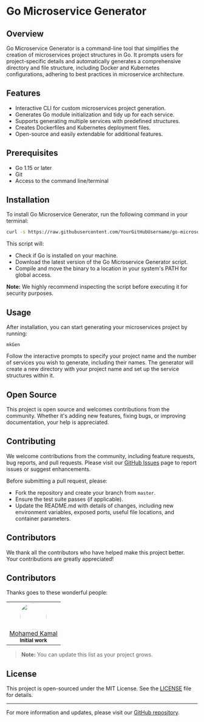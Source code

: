# Go Microservice Generator

## Overview
Go Microservice Generator is a command-line tool that simplifies the creation of microservices project structures in Go. It prompts users for project-specific details and automatically generates a comprehensive directory and file structure, including Docker and Kubernetes configurations, adhering to best practices in microservice architecture.

## Features
- Interactive CLI for custom microservices project generation.
- Generates Go module initialization and tidy up for each service.
- Supports generating multiple services with predefined structures.
- Creates Dockerfiles and Kubernetes deployment files.
- Open-source and easily extendable for additional features.

## Prerequisites
- Go 1.15 or later
- Git
- Access to the command line/terminal

## Installation

To install Go Microservice Generator, run the following command in your terminal:

```bash
curl -s https://raw.githubusercontent.com/YourGitHubUsername/go-microservice-generator/main/install-mkGen.sh | bash
```

This script will:
- Check if Go is installed on your machine.
- Download the latest version of the Go Microservice Generator script.
- Compile and move the binary to a location in your system's PATH for global access.

**Note:** We highly recommend inspecting the script before executing it for security purposes.

## Usage

After installation, you can start generating your microservices project by running:

```
mkGen
```

Follow the interactive prompts to specify your project name and the number of services you wish to generate, including their names. The generator will create a new directory with your project name and set up the service structures within it.

## Open Source

This project is open source and welcomes contributions from the community. Whether it's adding new features, fixing bugs, or improving documentation, your help is appreciated.

## Contributing

We welcome contributions from the community, including feature requests, bug reports, and pull requests. Please visit our [GitHub Issues](https://github.com/mkmbhs/mkgen/issues) page to report issues or suggest enhancements.

Before submitting a pull request, please:
- Fork the repository and create your branch from `master`.
- Ensure the test suite passes (if applicable).
- Update the README.md with details of changes, including new environment variables, exposed ports, useful file locations, and container parameters.

## Contributors

We thank all the contributors who have helped make this project better. Your contributions are greatly appreciated!

## Contributors

Thanks goes to these wonderful people:

<table>
    <tr>
        <td align="center">
            <a href="https://github.com/mkmbhs">
                <img src="https://github.com/mkmbhs.png?size=70" width="70" height="70" style="border-radius:50%;">
                <br>
                Mohamed Kamal
            </a>
            <br>
            <sub><b>Initial work</b></sub>
        </td>
    </tr>
</table>

> **Note:** You can update this list as your project grows.

## License

This project is open-sourced under the MIT License. See the [LICENSE](LICENSE) file for details.

---

For more information and updates, please visit our [GitHub repository](https://github.com/mkmbhs/go-microservice-generator).
